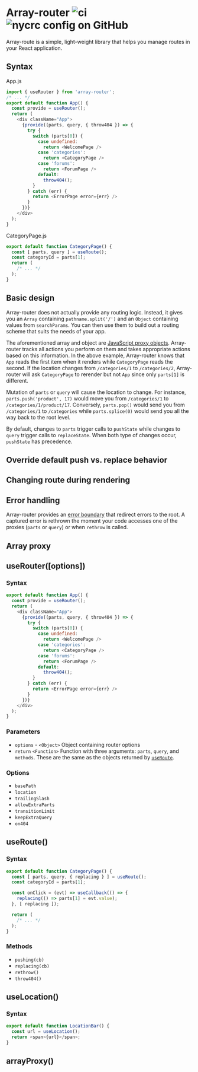 # Array-router ![ci](https://img.shields.io/github/actions/workflow/status/chung-leong/array-router/node.js.yml?branch=main&label=Node.js%20CI&logo=github) ![nycrc config on GitHub](https://img.shields.io/nycrc/chung-leong/array-router)

Array-route is a simple, light-weight library that helps you manage routes in your React application.

## Syntax

App.js
```js
import { useRouter } from 'array-router';
/* ... */
export default function App() {
  const provide = useRouter();
  return (
    <div className="App">
      {provide((parts, query, { throw404 }) => {
        try {
          switch (parts[0]) {
            case undefined:
              return <WelcomePage />
            case 'categories':
              return <CategoryPage />
            case 'forums':
              return <ForumPage />
            default:
              throw404();
          }
        } catch (err) {
          return <ErrorPage error={err} />
        }
      })}
    </div>
  );
}
```

CategoryPage.js
```js
export default function CategoryPage() {
  const [ parts, query ] = useRoute();
  const categoryId = parts[1];
  return (
    /* ... */
  );
}
```

## Basic design

Array-router does not actually provide any routing logic. Instead, it gives you an `Array` containing
`pathname.split('/')` and an `Object` containing values from `searchParams`. You can then use them to build out
a routing scheme that suits the needs of your app.

The aforementioned array and object are
<a href="https://developer.mozilla.org/en-US/docs/Web/JavaScript/Reference/Global_Objects/Proxy">JavaScript proxy
objects</a>. Array-router tracks all actions you perform on them and takes appropriate actions based on this
information. In the above example, Array-router knows that `App` reads the first item when it renders while
`CategoryPage` reads the second. If the location changes from `/categories/1` to `/categories/2`, Array-router will
ask `CategoryPage` to rerender but not `App` since only `parts[1]` is different.

Mutation of `parts` or `query` will cause the location to change. For instance, `parts.push('product', 17)` would move
you from `/categories/1` to `/categories/1/product/17`. Conversely, `parts.pop()` would send you from `/categories/1`
to `/categories` while `parts.splice(0)` would send you all the way back to the root level.

By default, changes to `parts` trigger calls to `pushState` while changes to `query` trigger calls to
`replaceState`. When both type of changes occur, `pushState` has precedence.

## Override default push vs. replace behavior

## Changing route during rendering

## Error handling

Array-router provides an [error boundary](https://reactjs.org/docs/error-boundaries.html) that redirect
errors to the root. A captured error is rethrown the moment your code accesses one of the proxies (`parts` or `query`)
or when `rethrow` is called.

## Array proxy

## useRouter([options])

### Syntax

```js
export default function App() {
  const provide = useRouter();
  return (
    <div className="App">
      {provide((parts, query, { throw404 }) => {
        try {
          switch (parts[0]) {
            case undefined:
              return <WelcomePage />
            case 'categories':
              return <CategoryPage />
            case 'forums':
              return <ForumPage />
            default:
              throw404();
          }
        } catch (err) {
          return <ErrorPage error={err} />
        }
      })}
    </div>
  );
}
```

### Parameters

* `options` - `<Object>` Object containing router options
* `return` `<Function>` Function with three arguments: `parts`, `query`, and `methods`. These are the same as the
objects returned by [`useRoute`](#useRoute).

### Options

* `basePath`
* `location`
* `trailingSlash`
* `allowExtraParts`
* `transitionLimit`
* `keepExtraQuery`
* `on404`

## useRoute()

### Syntax

```js
export default function CategoryPage() {
  const [ parts, query, { replacing } ] = useRoute();
  const categoryId = parts[1];

  const onClick = (evt) => useCallback(() => {
    replacing(() => parts[1] = evt.value);
  }, [ replacing ]);

  return (
    /* ... */
  );
}
```

### Methods

* `pushing(cb)`
* `replacing(cb)`
* `rethrow()`
* `throw404()`

## useLocation()

### Syntax

```js
export default function LocationBar() {
  const url = useLocation();
  return <span>{url}</span>;
}
```

## arrayProxy()
